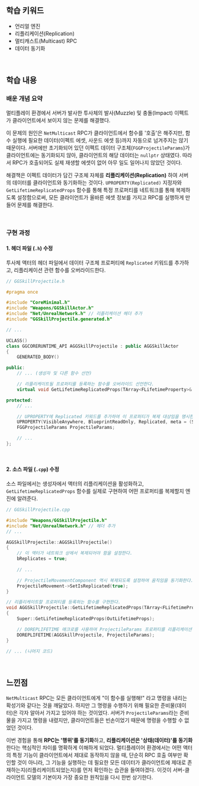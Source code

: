 ## 학습 키워드 <br>

- 언리얼 엔진
- 리플리케이션(Replication)
- 멀티캐스트(Multicast) RPC
- 데이터 동기화

<br/>

## 학습 내용 

### 배운 개념 요약

멀티플레이 환경에서 서버가 발사한 투사체의 발사(Muzzle) 및 충돌(Impact) 이펙트가 클라이언트에서 보이지 않는 문제를 해결했다.

이 문제의 원인은 `NetMulticast` RPC가 클라이언트에서 함수를 '호출'은 해주지만, 함수 실행에 필요한 데이터(이펙트 에셋, 사운드 에셋 등)까지 자동으로 넘겨주지는 않기 때문이다. 서버에만 초기화되어 있던 이펙트 데이터 구조체(`FGGProjectileParams`)가 클라이언트에는 동기화되지 않아, 클라이언트의 해당 데이터는 `nullptr` 상태였다. 따라서 RPC가 호출되어도 실제 재생할 에셋이 없어 아무 일도 일어나지 않았던 것이다.

해결책은 이펙트 데이터가 담긴 구조체 자체를 **리플리케이션(Replication)** 하여 서버의 데이터를 클라이언트와 동기화하는 것이다. `UPROPERTY(Replicated)` 지정자와 `GetLifetimeReplicatedProps` 함수를 통해 특정 프로퍼티를 네트워크를 통해 복제하도록 설정함으로써, 모든 클라이언트가 올바른 에셋 정보를 가지고 RPC를 실행하게 만들어 문제를 해결한다.

<br/>

### 구현 과정

#### 1. 헤더 파일 (`.h`) 수정

투사체 액터의 헤더 파일에서 데이터 구조체 프로퍼티에 `Replicated` 키워드를 추가하고, 리플리케이션 관련 함수를 오버라이드한다.

```cpp
// GGSkillProjectile.h

#pragma once

#include "CoreMinimal.h"
#include "Weapons/GGSkillActor.h"
#include "Net/UnrealNetwork.h" // 리플리케이션 헤더 추가
#include "GGSkillProjectile.generated.h"

// ...

UCLASS()
class GGCORERUNTIME_API AGGSkillProjectile : public AGGSkillActor
{
	GENERATED_BODY()

public:
	// ... (생성자 및 다른 함수 선언)

	// 리플리케이트될 프로퍼티를 등록하는 함수를 오버라이드 선언한다.
	virtual void GetLifetimeReplicatedProps(TArray<FLifetimeProperty>& OutLifetimeProps) const override;

protected:
	// ...

	// UPROPERTY에 Replicated 키워드를 추가하여 이 프로퍼티가 복제 대상임을 명시한다.
	UPROPERTY(VisibleAnywhere, BlueprintReadOnly, Replicated, meta = (ShowOnlyInnerProperties))
	FGGProjectileParams ProjectileParams;

	// ...
};
```

<br/>

#### 2. 소스 파일 (`.cpp`) 수정

소스 파일에서는 생성자에서 액터의 리플리케이션을 활성화하고, `GetLifetimeReplicatedProps` 함수를 실제로 구현하여 어떤 프로퍼티를 복제할지 엔진에 알려준다.

```cpp
// GGSkillProjectile.cpp

#include "Weapons/GGSkillProjectile.h"
#include "Net/UnrealNetwork.h" // 헤더 추가
// ...

AGGSkillProjectile::AGGSkillProjectile()
{
	// 이 액터가 네트워크 상에서 복제되어야 함을 설정한다.
	bReplicates = true;
	
	// ...

	// ProjectileMovementComponent 역시 복제되도록 설정하여 움직임을 동기화한다.
	ProjectileMovement->SetIsReplicated(true);
}

// 리플리케이트할 프로퍼티를 등록하는 함수를 구현한다.
void AGGSkillProjectile::GetLifetimeReplicatedProps(TArray<FLifetimeProperty>& OutLifetimeProps) const
{
	Super::GetLifetimeReplicatedProps(OutLifetimeProps);

	// DOREPLIFETIME 매크로를 사용하여 ProjectileParams 프로퍼티를 리플리케이션 목록에 등록한다.
	DOREPLIFETIME(AGGSkillProjectile, ProjectileParams);
}

// ... (나머지 코드)
```

<br/>

## 느낀점

`NetMulticast` RPC는 모든 클라이언트에게 "이 함수를 실행해\!" 라고 명령을 내리는 확성기와 같다는 것을 깨달았다. 하지만 그 명령을 수행하기 위해 필요한 준비물(데이터)은 각자 알아서 가지고 있어야 하는 것이었다. 서버가 `ProjectileParams`라는 준비물을 가지고 명령을 내렸지만, 클라이언트들은 빈손이었기 때문에 명령을 수행할 수 없었던 것이다.

이번 경험을 통해 **RPC는 '행위'를 동기화**하고, **리플리케이션은 '상태(데이터)'를 동기화**한다는 핵심적인 차이를 명확하게 이해하게 되었다. 멀티플레이어 환경에서는 어떤 액터의 특정 기능이 클라이언트에서 제대로 동작하지 않을 때, 단순히 RPC 호출 여부만 확인할 것이 아니라, 그 기능을 실행하는 데 필요한 모든 데이터가 클라이언트에 제대로 존재하는지(리플리케이트되었는지)를 먼저 확인하는 습관을 들여야겠다. 이것이 서버-클라이언트 모델의 기본이자 가장 중요한 원칙임을 다시 한번 상기한다.
